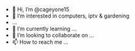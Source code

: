 - 👋 Hi, I’m @cageyone15
- 👀 I’m interested in computers, iptv & gardening
- ...
- 🌱 I’m currently learning ...
- 💞️ I’m looking to collaborate on ...
- 📫 How to reach me ...

<!---
cageyone15/cageyone15 is a ✨ special ✨ repository because its `README.md` (this file) appears on your GitHub profile.
You can click the Preview link to take a look at your changes.
--->
